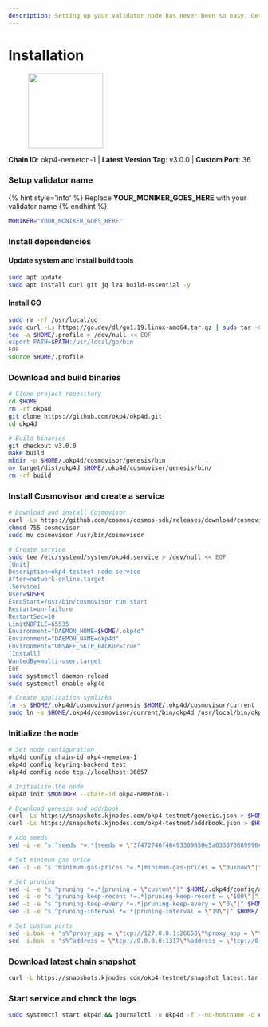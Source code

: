 ```yaml
---
description: Setting up your validator node has never been so easy. Get your validator running in minutes by following step by step instructions.
---
```


# Installation

<figure><img src="https://raw.githubusercontent.com/kj89/testnet_manuals/main/pingpub/logos/okp4.png" width="150" alt=""><figcaption></figcaption></figure>

**Chain ID**: okp4-nemeton-1 | **Latest Version Tag**: v3.0.0 | **Custom Port**: 36

### Setup validator name

{% hint style='info' %}
Replace **YOUR_MONIKER_GOES_HERE** with your validator name
{% endhint %}

```bash
MONIKER="YOUR_MONIKER_GOES_HERE"
```

### Install dependencies

#### Update system and install build tools

```bash
sudo apt update
sudo apt install curl git jq lz4 build-essential -y
```

#### Install GO

```bash
sudo rm -rf /usr/local/go
sudo curl -Ls https://go.dev/dl/go1.19.linux-amd64.tar.gz | sudo tar -C /usr/local -xz
tee -a $HOME/.profile > /dev/null << EOF
export PATH=$PATH:/usr/local/go/bin
EOF
source $HOME/.profile
```

### Download and build binaries

```bash
# Clone project repository
cd $HOME
rm -rf okp4d
git clone https://github.com/okp4/okp4d.git
cd okp4d

# Build binaries
git checkout v3.0.0
make build
mkdir -p $HOME/.okp4d/cosmovisor/genesis/bin
mv target/dist/okp4d $HOME/.okp4d/cosmovisor/genesis/bin/
rm -rf build
```

### Install Cosmovisor and create a service

```bash
# Download and install Cosmovisor
curl -Ls https://github.com/cosmos/cosmos-sdk/releases/download/cosmovisor%2Fv1.3.0/cosmovisor-v1.3.0-linux-amd64.tar.gz | tar xz
chmod 755 cosmovisor
sudo mv cosmovisor /usr/bin/cosmovisor

# Create service
sudo tee /etc/systemd/system/okp4d.service > /dev/null << EOF
[Unit]
Description=okp4-testnet node service
After=network-online.target
[Service]
User=$USER
ExecStart=/usr/bin/cosmovisor run start
Restart=on-failure
RestartSec=10
LimitNOFILE=65535
Environment="DAEMON_HOME=$HOME/.okp4d"
Environment="DAEMON_NAME=okp4d"
Environment="UNSAFE_SKIP_BACKUP=true"
[Install]
WantedBy=multi-user.target
EOF
sudo systemctl daemon-reload
sudo systemctl enable okp4d

# Create application symlinks
ln -s $HOME/.okp4d/cosmovisor/genesis $HOME/.okp4d/cosmovisor/current
sudo ln -s $HOME/.okp4d/cosmovisor/current/bin/okp4d /usr/local/bin/okp4d
```

### Initialize the node

```bash
# Set node configuration
okp4d config chain-id okp4-nemeton-1
okp4d config keyring-backend test
okp4d config node tcp://localhost:36657

# Initialize the node
okp4d init $MONIKER --chain-id okp4-nemeton-1

# Download genesis and addrbook
curl -Ls https://snapshots.kjnodes.com/okp4-testnet/genesis.json > $HOME/.okp4d/config/genesis.json
curl -Ls https://snapshots.kjnodes.com/okp4-testnet/addrbook.json > $HOME/.okp4d/config/addrbook.json

# Add seeds
sed -i -e "s|^seeds *=.*|seeds = \"3f472746f46493309650e5a033076689996c8881@okp4-testnet.rpc.kjnodes.com:36659\"|" $HOME/.okp4d/config/config.toml

# Set minimum gas price
sed -i -e "s|^minimum-gas-prices *=.*|minimum-gas-prices = \"0uknow\"|" $HOME/.okp4d/config/app.toml

# Set pruning
sed -i -e "s|^pruning *=.*|pruning = \"custom\"|" $HOME/.okp4d/config/app.toml
sed -i -e "s|^pruning-keep-recent *=.*|pruning-keep-recent = \"100\"|" $HOME/.okp4d/config/app.toml
sed -i -e "s|^pruning-keep-every *=.*|pruning-keep-every = \"0\"|" $HOME/.okp4d/config/app.toml
sed -i -e "s|^pruning-interval *=.*|pruning-interval = \"19\"|" $HOME/.okp4d/config/app.toml

# Set custom ports
sed -i.bak -e "s%^proxy_app = \"tcp://127.0.0.1:26658\"%proxy_app = \"tcp://127.0.0.1:36658\"%; s%^laddr = \"tcp://127.0.0.1:26657\"%laddr = \"tcp://127.0.0.1:36657\"%; s%^pprof_laddr = \"localhost:6060\"%pprof_laddr = \"localhost:36060\"%; s%^laddr = \"tcp://0.0.0.0:26656\"%laddr = \"tcp://0.0.0.0:36656\"%; s%^prometheus_listen_addr = \":26660\"%prometheus_listen_addr = \":36660\"%" $HOME/.okp4d/config/config.toml
sed -i.bak -e "s%^address = \"tcp://0.0.0.0:1317\"%address = \"tcp://0.0.0.0:36317\"%; s%^address = \":8080\"%address = \":36080\"%; s%^address = \"0.0.0.0:9090\"%address = \"0.0.0.0:36090\"%; s%^address = \"0.0.0.0:9091\"%address = \"0.0.0.0:36091\"%; s%^address = \"0.0.0.0:8545\"%address = \"0.0.0.0:36545\"%; s%^ws-address = \"0.0.0.0:8546\"%ws-address = \"0.0.0.0:36546\"%" $HOME/.okp4d/config/app.toml
```

### Download latest chain snapshot

```bash
curl -L https://snapshots.kjnodes.com/okp4-testnet/snapshot_latest.tar.lz4 | lz4 -dc - | tar -xf - -C $HOME/.okp4d
```

### Start service and check the logs

```bash
sudo systemctl start okp4d && journalctl -u okp4d -f --no-hostname -o cat
```

